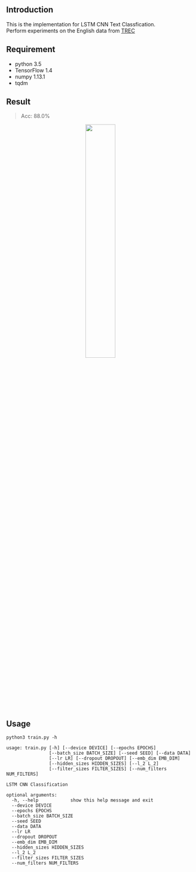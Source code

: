 ## Introduction
This is the implementation for LSTM CNN Text Classfication. <br>
Perform experiments on the English data from [TREC](http://cogcomp.org/Data/QA/QC/)

## Requirement
* python 3.5
* TensorFlow 1.4
* numpy 1.13.1
* tqdm

## Result

> Acc: 88.0%
<p align="center"><img width="40%" src="result.png.jpg" /></p>

## Usage
```
python3 train.py -h
```


```
usage: train.py [-h] [--device DEVICE] [--epochs EPOCHS]
                [--batch_size BATCH_SIZE] [--seed SEED] [--data DATA]
                [--lr LR] [--dropout DROPOUT] [--emb_dim EMB_DIM]
                [--hidden_sizes HIDDEN_SIZES] [--l_2 L_2]
                [--filter_sizes FILTER_SIZES] [--num_filters NUM_FILTERS]

LSTM CNN Classification

optional arguments:
  -h, --help            show this help message and exit
  --device DEVICE
  --epochs EPOCHS
  --batch_size BATCH_SIZE
  --seed SEED
  --data DATA
  --lr LR
  --dropout DROPOUT
  --emb_dim EMB_DIM
  --hidden_sizes HIDDEN_SIZES
  --l_2 L_2
  --filter_sizes FILTER_SIZES
  --num_filters NUM_FILTERS
```